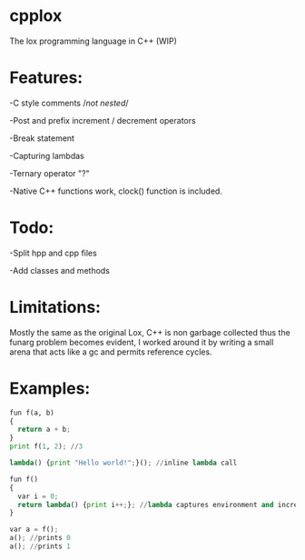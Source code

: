 # cpplox
The lox programming language in C++ (WIP)

# Features:

-C style comments /*not nested*/

-Post and prefix increment / decrement operators

-Break statement

-Capturing lambdas

-Ternary operator "?"

-Native C++ functions work, clock() function is included.

# Todo:


-Split hpp and cpp files

-Add classes and methods

# Limitations:
Mostly the same as the original Lox, C++ is non garbage collected thus the funarg problem becomes evident, I worked around it by writing a small arena that acts like a gc and permits reference cycles.

# Examples:
```python
fun f(a, b) 
{
  return a + b;
}
print f(1, 2); //3
```
```python
lambda() {print "Hello world!";}(); //inline lambda call
```
```python
fun f()
{
  var i = 0;
  return lambda() {print i++;}; //lambda captures environment and increases value
}

var a = f();
a(); //prints 0
a(); //prints 1

```
